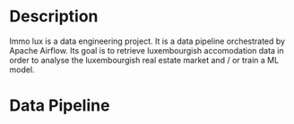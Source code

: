 # Description

Immo lux is a data engineering project. It is a data pipeline orchestrated by Apache Airflow. Its goal is to retrieve luxembourgish accomodation data in order to analyse the luxembourgish real estate market and / or train a ML model.

# Data Pipeline

